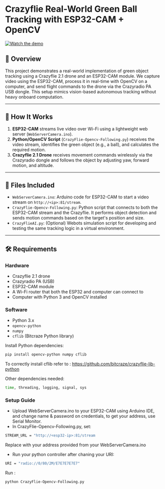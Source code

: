 # Crazyflie Real-World Green Ball Tracking with ESP32-CAM + OpenCV

[![Watch the demo](https://img.youtube.com/vi/9ssjhqC-uFs/0.jpg)](https://www.youtube.com/watch?v=9ssjhqC-uFs)


## 📌 Overview

This project demonstrates a real-world implementation of green object tracking using a Crazyflie 2.1 drone and an ESP32-CAM module. We capture video using the ESP32-CAM, process it in real-time with OpenCV on a computer, and send flight commands to the drone via the Crazyradio PA USB dongle. This setup mimics vision-based autonomous tracking without heavy onboard computation.

---

## 🧠 How It Works

1. **ESP32-CAM** streams live video over Wi-Fi using a lightweight web server (`WebServerCamera.ino`).
2. **Python/OpenCV Script** (`CrazyFlie-Opencv-Following.py`) receives the video stream, identifies the green object (e.g., a ball), and calculates the required motion.
3. **Crazyflie 2.1 Drone** receives movement commands wirelessly via the Crazyradio dongle and follows the object by adjusting yaw, forward motion, and altitude.

---

## 📁 Files Included

- `WebServerCamera.ino`: Arduino code for ESP32-CAM to start a video stream on `http://<ip>:81/stream`.
- `CrazyFlie-Opencv-Following.py`: Python script that connects to both the ESP32-CAM stream and the Crazyflie. It performs object detection and sends motion commands based on the target's position and size.
- `CrazyFlieAI.py`: (Optional) Webots simulation script for developing and testing the same tracking logic in a virtual environment.

---

## 🛠️ Requirements

### Hardware
- Crazyflie 2.1 drone
- Crazyradio PA (USB)
- ESP32-CAM module
- A Wi-Fi router that both the ESP32 and computer can connect to
- Computer with Python 3 and OpenCV installed

### Software
- Python 3.x
- `opencv-python`
- `numpy`
- `cflib` (Bitcraze Python library)

Install Python dependencies:

```bash
pip install opencv-python numpy cflib
```
To correctly install cflib refer to : https://github.com/bitcraze/crazyflie-lib-python

Other dependencies needed:
```bash
time, threading, logging, signal, sys
```
### Setup Guide
- Upload WebServerCamera.ino to your ESP32-CAM using Arduino IDE, and change name & password on credentials, to get your address, use Serial Monitor.
- In CrazyFlie-Opencv-Following.py, set:
```bash
STREAM_URL = "http://<esp32-ip>:81/stream
```
Replace <esp32-ip> with your address provided from your WebServerCamera.ino
- Run your python controller after chaning your URI:
```bash
URI = "radio://0/80/2M/E7E7E7E7E7"
```
Run :
```bash
python CrazyFlie-Opencv-Following.py

```
